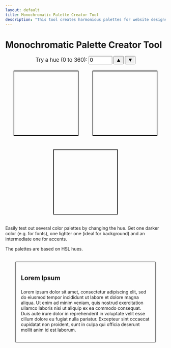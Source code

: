 ```yaml
---
layout: default
title: Monochromatic Palette Creator Tool
description: "This tool creates harmonious palettes for website designs and front-end development. Quickly test out many palettes and see them in mock website."
---
```

<style>
  .colorSquare {
    width: 200px;
    height: 200px;
    margin: 20px;
    border: 2px solid black;
    display: inline-block;
  }

  .contentBox {
    margin:32px;
    padding: 16px;
    border: 1px solid black;
  }
</style>
  <h1>Monochromatic Palette Creator Tool</h1>
  
  <div style="text-align:center;">
  <label for="hue" style="font-size:1.2em">Try a hue (0 to 360):</label>
  <input type="number" id="hue" value="0" min="0" max="360" style="font-size:1.2em">
  <button onclick="increment('hue')" style="font-size:1.2em">▲</button>
  <button onclick="decrement('hue')" style="font-size:1.2em">▼</button>
  <br>
  
  <div id="colorSquare" class="colorSquare"></div>
  <div id="darkColorSquare" class="colorSquare"></div>
  <div id="accentColorSquare" class="colorSquare"></div>
  </div>

  <p>Easily test out several color palettes by changing the hue. Get one darker color (e.g. for fonts), one lighter one (ideal for background) and an intermediate one for accents.</p>
  <p>The palettes are based on HSL hues.</p>

  <div id='theDiv' class="contentBox">
    <p id="theH2" style="font-weight:700;font-size:1.4em;line-height:1.5;">Lorem Ipsum</p>
    <p id="theP">Lorem ipsum dolor sit amet, consectetur adipiscing elit, sed do eiusmod tempor incididunt ut labore et dolore magna aliqua. Ut enim ad minim veniam, quis nostrud exercitation ullamco laboris nisi ut aliquip ex ea commodo consequat. Duis aute irure dolor in reprehenderit in voluptate velit esse cillum dolore eu fugiat nulla pariatur. Excepteur sint occaecat cupidatat non proident, sunt in culpa qui officia deserunt mollit anim id est laborum.</p>
  </div>
  
  <script>
    const colorSquare = document.getElementById('colorSquare');
    const accentColorSquare = document.getElementById('accentColorSquare');
    const darkColorSquare = document.getElementById('darkColorSquare');
    const hueInput = document.getElementById('hue');

    function updateColor() {
      const hue = hueInput.value;

      const baseColor = `hsl(${hue}, 80%, 40%)`;
      const lightColor = `hsl(${hue}, 90%, 96%)`;
      const darkColor = `hsl(${hue}, 90%, 20%)`;

      colorSquare.style.backgroundColor = baseColor;
      darkColorSquare.style.backgroundColor = darkColor;
      accentColorSquare.style.backgroundColor = lightColor;

      const theDiv = document.getElementById('theDiv');
      const theH2 = document.getElementById('theH2');
      const theP = document.getElementById('theP');
      theDiv.style.backgroundColor = lightColor;
      theH2.style.color = baseColor;
      theP.style.color = darkColor;
    }

    function increment(property) {
      const input = document.getElementById(property);
      let value = parseInt(input.value);
      if (value < parseInt(input.max)) {
        value++;
        input.value = value;
        updateColor();
      }
    }

    function decrement(property) {
      const input = document.getElementById(property);
      let value = parseInt(input.value);
      if (value > parseInt(input.min)) {
        value--;
        input.value = value;
        updateColor();
      }
    }

    hueInput.addEventListener('change', updateColor);
    updateColor();
  </script>